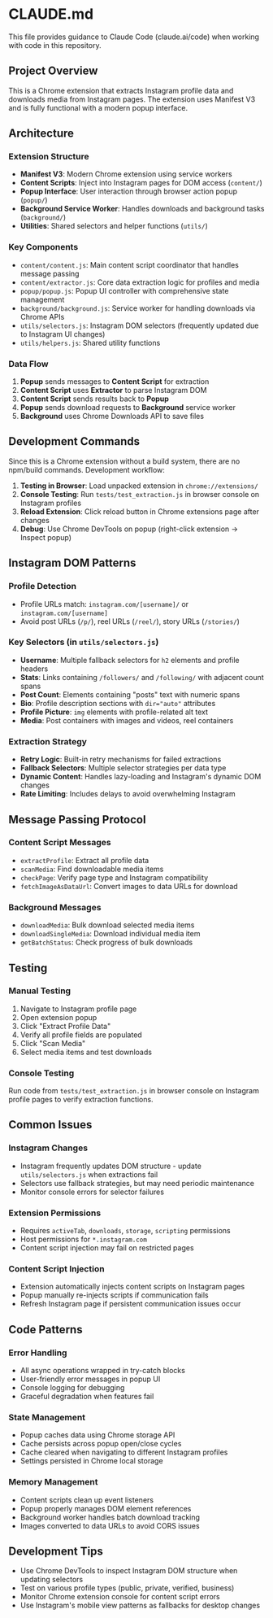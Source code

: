 # CLAUDE.md

This file provides guidance to Claude Code (claude.ai/code) when working with code in this repository.

## Project Overview

This is a Chrome extension that extracts Instagram profile data and downloads media from Instagram pages. The extension uses Manifest V3 and is fully functional with a modern popup interface.

## Architecture

### Extension Structure
- **Manifest V3**: Modern Chrome extension using service workers
- **Content Scripts**: Inject into Instagram pages for DOM access (`content/`)
- **Popup Interface**: User interaction through browser action popup (`popup/`)
- **Background Service Worker**: Handles downloads and background tasks (`background/`)
- **Utilities**: Shared selectors and helper functions (`utils/`)

### Key Components
- `content/content.js`: Main content script coordinator that handles message passing
- `content/extractor.js`: Core data extraction logic for profiles and media
- `popup/popup.js`: Popup UI controller with comprehensive state management
- `background/background.js`: Service worker for handling downloads via Chrome APIs
- `utils/selectors.js`: Instagram DOM selectors (frequently updated due to Instagram UI changes)
- `utils/helpers.js`: Shared utility functions

### Data Flow
1. **Popup** sends messages to **Content Script** for extraction
2. **Content Script** uses **Extractor** to parse Instagram DOM
3. **Content Script** sends results back to **Popup**
4. **Popup** sends download requests to **Background** service worker
5. **Background** uses Chrome Downloads API to save files

## Development Commands

Since this is a Chrome extension without a build system, there are no npm/build commands. Development workflow:

1. **Testing in Browser**: Load unpacked extension in `chrome://extensions/`
2. **Console Testing**: Run `tests/test_extraction.js` in browser console on Instagram profiles
3. **Reload Extension**: Click reload button in Chrome extensions page after changes
4. **Debug**: Use Chrome DevTools on popup (right-click extension → Inspect popup)

## Instagram DOM Patterns

### Profile Detection
- Profile URLs match: `instagram.com/[username]/` or `instagram.com/[username]`
- Avoid post URLs (`/p/`), reel URLs (`/reel/`), story URLs (`/stories/`)

### Key Selectors (in `utils/selectors.js`)
- **Username**: Multiple fallback selectors for `h2` elements and profile headers
- **Stats**: Links containing `/followers/` and `/following/` with adjacent count spans
- **Post Count**: Elements containing "posts" text with numeric spans
- **Bio**: Profile description sections with `dir="auto"` attributes
- **Profile Picture**: `img` elements with profile-related alt text
- **Media**: Post containers with images and videos, reel containers

### Extraction Strategy
- **Retry Logic**: Built-in retry mechanisms for failed extractions
- **Fallback Selectors**: Multiple selector strategies per data type
- **Dynamic Content**: Handles lazy-loading and Instagram's dynamic DOM changes
- **Rate Limiting**: Includes delays to avoid overwhelming Instagram

## Message Passing Protocol

### Content Script Messages
- `extractProfile`: Extract all profile data
- `scanMedia`: Find downloadable media items  
- `checkPage`: Verify page type and Instagram compatibility
- `fetchImageAsDataUrl`: Convert images to data URLs for download

### Background Messages
- `downloadMedia`: Bulk download selected media items
- `downloadSingleMedia`: Download individual media item
- `getBatchStatus`: Check progress of bulk downloads

## Testing

### Manual Testing
1. Navigate to Instagram profile page
2. Open extension popup  
3. Click "Extract Profile Data"
4. Verify all profile fields are populated
5. Click "Scan Media" 
6. Select media items and test downloads

### Console Testing
Run code from `tests/test_extraction.js` in browser console on Instagram profile pages to verify extraction functions.

## Common Issues

### Instagram Changes
- Instagram frequently updates DOM structure - update `utils/selectors.js` when extractions fail
- Selectors use fallback strategies, but may need periodic maintenance
- Monitor console errors for selector failures

### Extension Permissions  
- Requires `activeTab`, `downloads`, `storage`, `scripting` permissions
- Host permissions for `*.instagram.com`
- Content script injection may fail on restricted pages

### Content Script Injection
- Extension automatically injects content scripts on Instagram pages
- Popup manually re-injects scripts if communication fails
- Refresh Instagram page if persistent communication issues occur

## Code Patterns

### Error Handling
- All async operations wrapped in try-catch blocks
- User-friendly error messages in popup UI
- Console logging for debugging
- Graceful degradation when features fail

### State Management
- Popup caches data using Chrome storage API
- Cache persists across popup open/close cycles
- Cache cleared when navigating to different Instagram profiles
- Settings persisted in Chrome local storage

### Memory Management
- Content scripts clean up event listeners
- Popup properly manages DOM element references  
- Background worker handles batch download tracking
- Images converted to data URLs to avoid CORS issues

## Development Tips

- Use Chrome DevTools to inspect Instagram DOM structure when updating selectors
- Test on various profile types (public, private, verified, business)
- Monitor Chrome extension console for content script errors
- Use Instagram's mobile view patterns as fallbacks for desktop changes
